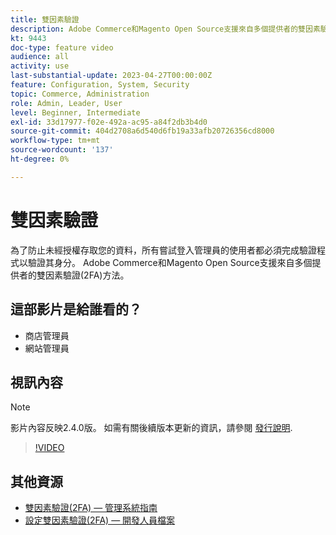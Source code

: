 ```yaml
---
title: 雙因素驗證
description: Adobe Commerce和Magento Open Source支援來自多個提供者的雙因素驗證(2FA)方法。 瞭解雙因素驗證功能如何協助保護商店管理員。
kt: 9443
doc-type: feature video
audience: all
activity: use
last-substantial-update: 2023-04-27T00:00:00Z
feature: Configuration, System, Security
topic: Commerce, Administration
role: Admin, Leader, User
level: Beginner, Intermediate
exl-id: 33d17977-f02e-492a-ac95-a84f2db3b4d0
source-git-commit: 404d2708a6d540d6fb19a33afb20726356cd8000
workflow-type: tm+mt
source-wordcount: '137'
ht-degree: 0%

---
```


# 雙因素驗證

為了防止未經授權存取您的資料，所有嘗試登入管理員的使用者都必須完成驗證程式以驗證其身分。 Adobe Commerce和Magento Open Source支援來自多個提供者的雙因素驗證(2FA)方法。

## 這部影片是給誰看的？

- 商店管理員
- 網站管理員

## 視訊內容

>[!NOTE]
>
>影片內容反映2.4.0版。 如需有關後續版本更新的資訊，請參閱 [發行說明](https://experienceleague.adobe.com/docs/commerce-operations/release/notes/overview.html).

>[!VIDEO](https://video.tv.adobe.com/v/339104?quality=12&learn=on)

## 其他資源

- [雙因素驗證(2FA) — 管理系統指南](https://experienceleague.adobe.com/docs/commerce-admin/systems/security/2fa/security-two-factor-authentication.html)
- [設定雙因素驗證(2FA) — 開發人員檔案](https://developer.adobe.com/commerce/testing/functional-testing-framework/two-factor-authentication/)
